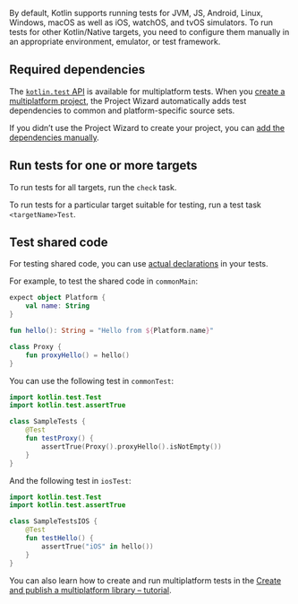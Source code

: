 [//]: # (title: 运行 Kotlin 多平台测试)

By default, Kotlin supports running tests for JVM, JS, Android, Linux, Windows, macOS as well as iOS, watchOS, and tvOS simulators. 
To run tests for other Kotlin/Native targets, you need to configure them manually in an appropriate environment, emulator, 
or test framework.

## Required dependencies

The [`kotlin.test` API](https://kotlinlang.org/api/latest/kotlin.test/) is available for multiplatform tests. When you [create a multiplatform project](mpp-create-lib.md), 
the Project Wizard automatically adds test dependencies to common and platform-specific source sets. 

If you didn’t use the Project Wizard to create your project, you can [add the dependencies manually](gradle.md#set-dependencies-on-test-libraries).

## Run tests for one or more targets

To run tests for all targets, run the `check` task.

To run tests for a particular target suitable for testing, run a test task `<targetName>Test`.

## Test shared code

For testing shared code, you can use [actual declarations](mpp-connect-to-apis.md) in your tests.

For example, to test the shared code in `commonMain`:

```kotlin
expect object Platform {
    val name: String
}

fun hello(): String = "Hello from ${Platform.name}"

class Proxy {
    fun proxyHello() = hello()
}
```

You can use the following test in `commonTest`:

```kotlin
import kotlin.test.Test
import kotlin.test.assertTrue

class SampleTests {
    @Test
    fun testProxy() {
        assertTrue(Proxy().proxyHello().isNotEmpty())
    }
}
```

And the following test in `iosTest`:

```kotlin
import kotlin.test.Test
import kotlin.test.assertTrue

class SampleTestsIOS {
    @Test
    fun testHello() {
        assertTrue("iOS" in hello())
    }
}
```

You can also learn how to create and run multiplatform tests in the [Create and publish a multiplatform library – tutorial](multiplatform-library.md#test-your-library).